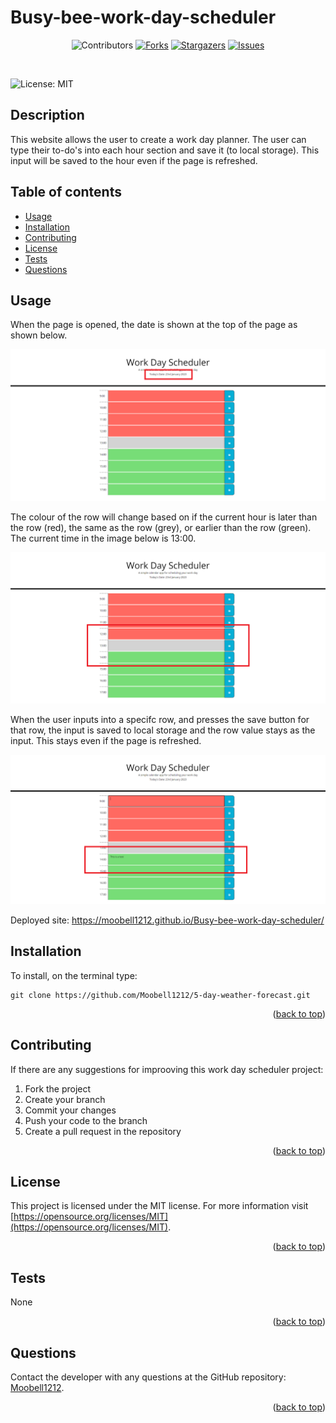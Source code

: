 # Busy-bee-work-day-scheduler

<div align="center" id="top>
</br>

[![Contributors](https://img.shields.io/github/contributors/Moobell1212/Busy-bee-work-day-scheduler?style=for-the-badge)](https://github.com//Moobell1212/Busy-bee-work-day-scheduler/graphs/contributors)
[![Forks](https://img.shields.io/github/forks/Moobell1212/Busy-bee-work-day-scheduler?style=for-the-badge)](https://github.com//Moobell1212/Busy-bee-work-day-scheduler/forks)
[![Stargazers](https://img.shields.io/github/stars/Moobell1212/Busy-bee-work-day-scheduler?style=for-the-badge)](https://github.com//Moobell1212/Busy-bee-work-day-scheduler/stargazers)
[![Issues](https://img.shields.io/github/issues/Moobell1212/Busy-bee-work-day-scheduler?style=for-the-badge)](https://github.com//Moobell1212/Busy-bee-work-day-scheduler/issues)

</div>

</br>

![License: MIT](https://img.shields.io/badge/License-MIT-yellow.svg)

## Description

This website allows the user to create a work day planner. The user can type their to-do's into each hour section and save it (to local storage). This input will be saved to the hour even if the page is refreshed.

## Table of contents
- [Usage](#usage)
- [Installation](#installation)
- [Contributing](#contributing)
- [License](#license)
- [Tests](#tests)
- [Questions](#questions)

## Usage

When the page is opened, the date is shown at the top of the page as shown below.

<img src="./images/todaysdate.png">

The colour of the row will change based on if the current hour is later than the row (red), the same as the row (grey), or earlier than the row (green). The current time in the image below is 13:00.

<img src="./images/colourchange.png">

When the user inputs into a specifc row, and presses the save button for that row, the input is saved to local storage and the row value stays as the input. This stays even if the page is refreshed.

<img src="./images/input.png">

Deployed site: https://moobell1212.github.io/Busy-bee-work-day-scheduler/

## Installation

To install, on the terminal type:
```
git clone https://github.com/Moobell1212/5-day-weather-forecast.git
```

<p align="right">(<a href="#top">back to top</a>)</p>

## Contributing
If there are any suggestions for improoving this work day scheduler project:
<ol>
<li>Fork the project</li>
<li>Create your branch</li>
<li>Commit your changes</li>
<li>Push your code to the branch</li>
<li>Create a pull request in the repository</li>
</ol>

<p align="right">(<a href="#top">back to top</a>)</p>

## License
This project is licensed under the MIT license. For more information visit [https://opensource.org/licenses/MIT](https://opensource.org/licenses/MIT).

<p align="right">(<a href="#top">back to top</a>)</p>

## Tests
None

<p align="right">(<a href="#top">back to top</a>)</p>

## Questions
Contact the developer with any questions at the GitHub repository: [Moobell1212](https://github.com/Moobell1212).

<p align="right">(<a href="#top">back to top</a>)</p>
